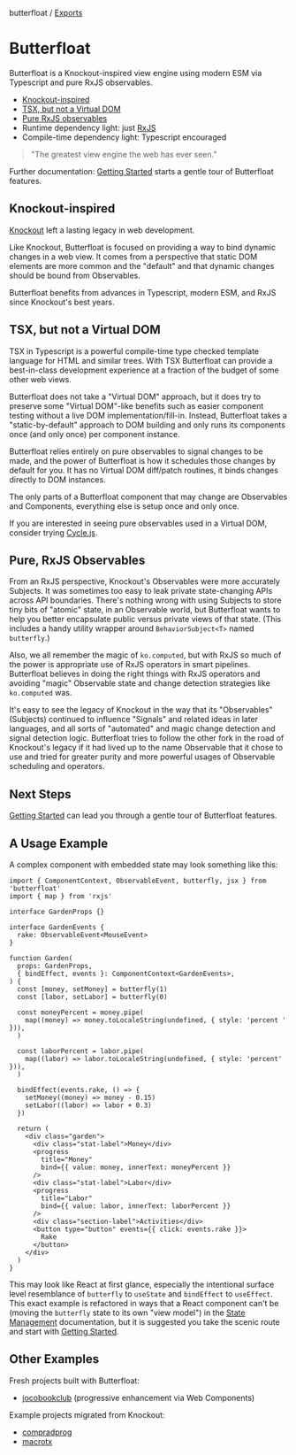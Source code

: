butterfloat / [Exports](modules.md)

# Butterfloat

Butterfloat is a Knockout-inspired view engine using modern ESM via Typescript and pure RxJS observables.

- [Knockout-inspired](#knockout-inspired)
- [TSX, but not a Virtual DOM](#tsx-but-not-a-virtual-dom)
- [Pure RxJS observables](#pure-rxjs-observables)
- Runtime dependency light: just [RxJS](https://rxjs.dev)
- Compile-time dependency light: Typescript encouraged

> "The greatest view engine the web has ever seen."

Further documentation: [Getting Started][started] starts a gentle
tour of Butterfloat features.

## Knockout-inspired

[Knockout](https://knockoutjs.com/) left a lasting legacy in web
development.

Like Knockout, Butterfloat is focused on providing a way to bind
dynamic changes in a web view. It comes from a perspective that
static DOM elements are more common and the "default" and that
dynamic changes should be bound from Observables.

Butterfloat benefits from advances in Typescript, modern ESM, and
RxJS since Knockout's best years.

## TSX, but not a Virtual DOM

TSX in Typescript is a powerful compile-time type checked template
language for HTML and similar trees. With TSX Butterfloat can provide
a best-in-class development experience at a fraction of the budget of
some other web views.

Butterfloat does not take a "Virtual DOM" approach, but it
does try to preserve some "Virtual DOM"-like benefits such as easier
component testing without a live DOM implementation/fill-in. Instead,
Butterfloat takes a "static-by-default" approach to DOM building and
only runs its components once (and only once) per component instance.

Butterfloat relies entirely on pure observables to signal changes to
be made, and the power of Butterfloat is how it schedules those
changes by default for you. It has no Virtual DOM diff/patch
routines, it binds changes directly to DOM instances.

The only parts of a Butterfloat component that may change are
Observables and Components, everything else is setup once and only
once.

If you are interested in seeing pure observables used in a Virtual
DOM, consider trying [Cycle.js](https://cycle.js.org).

## Pure, RxJS Observables

From an RxJS perspective, Knockout's Observables were more accurately
Subjects. It was sometimes too easy to leak private state-changing
APIs across API boundaries. There's nothing wrong with using Subjects
to store tiny bits of "atomic" state, in an Observable world, but
Butterfloat wants to help you better encapsulate public versus
private views of that state. (This includes a handy utility wrapper
around `BehaviorSubject<T>` named `butterfly`.)

Also, we all remember the magic of `ko.computed`, but with RxJS so
much of the power is appropriate use of RxJS operators in smart
pipelines. Butterfloat believes in doing the right things with RxJS
operators and avoiding "magic" Observable state and change
detection strategies like `ko.computed` was.

It's easy to see the legacy of Knockout in the way that its
"Observables" (Subjects) continued to influence "Signals" and related
ideas in later languages, and all sorts of "automated" and magic
change detection and signal detection logic. Butterfloat tries to
follow the other fork in the road of Knockout's legacy if it had
lived up to the name Observable that it chose to use and tried for
greater purity and more powerful usages of Observable scheduling
and operators.

## Next Steps

[Getting Started][started] can lead you through a gentle tour of
Butterfloat features.

## A Usage Example

A complex component with embedded state may look something like this:

```tsx
import { ComponentContext, ObservableEvent, butterfly, jsx } from 'butterfloat'
import { map } from 'rxjs'

interface GardenProps {}

interface GardenEvents {
  rake: ObservableEvent<MouseEvent>
}

function Garden(
  props: GardenProps,
  { bindEffect, events }: ComponentContext<GardenEvents>,
) {
  const [money, setMoney] = butterfly(1)
  const [labor, setLabor] = butterfly(0)

  const moneyPercent = money.pipe(
    map((money) => money.toLocaleString(undefined, { style: 'percent ' })),
  )

  const laborPercent = labor.pipe(
    map((labor) => labor.toLocaleString(undefined, { style: 'percent' })),
  )

  bindEffect(events.rake, () => {
    setMoney((money) => money - 0.15)
    setLabor((labor) => labor + 0.3)
  })

  return (
    <div class="garden">
      <div class="stat-label">Money</div>
      <progress
        title="Money"
        bind={{ value: money, innerText: moneyPercent }}
      />
      <div class="stat-label">Labor</div>
      <progress
        title="Labor"
        bind={{ value: labor, innerText: laborPercent }}
      />
      <div class="section-label">Activities</div>
      <button type="button" events={{ click: events.rake }}>
        Rake
      </button>
    </div>
  )
}
```

This may look like React at first glance, especially the intentional
surface level resemblance of `butterfly` to `useState` and `bindEffect`
to `useEffect`. This exact example is refactored in ways that a React
component can't be (moving the `butterfly` state to its own "view model")
in the [State Management][state] documentation, but it is suggested you
take the scenic route and start with [Getting Started][started].

## Other Examples

Fresh projects built with Butterfloat:

- [jocobookclub](https://github.com/WorldMaker/jocobookclub) (progressive
  enhancement via Web Components)

Example projects migrated from Knockout:

- [compradprog](https://github.com/WorldMaker/compradprog)
- [macrotx](https://github.com/WorldMaker/macrotx)

[started]: ../getting-started.md
[state]: ../state.md
